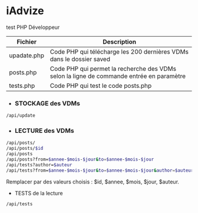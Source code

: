 # iAdvize
test  PHP Développeur

| Fichier | Description |
| ------ | ------ |
| upadate.php | Code PHP qui télécharge les 200 dernières VDMs dans le dossier saved |
| posts.php | Code PHP qui permet la recherche des VDMs selon la ligne de commande entrée en paramètre |
| tests.php | Code PHP qui test le code posts.php |

- ### STOCKAGE des VDMs
```sh
/api/update
```
- ### LECTURE des VDMs
```sh
/api/posts/
/api/posts/$id
/api/posts
/api/posts?from=$annee-$mois-$jour&to=$annee-$mois-$jour
/api/tests?author=$auteur	
/api/tests?from=$annee-$mois-$jour&to=$annee-$mois-$jour&author=$auteur
```
Remplacer par des valeurs choisis : $id, $annee, $mois, $jour, $auteur.

- TESTS de la lecture
```sh
/api/tests
```
